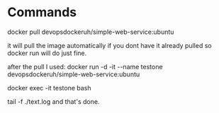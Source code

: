 # Commands 

docker pull devopsdockeruh/simple-web-service:ubuntu

it will pull the image automatically if you dont have it already pulled so docker run will do just fine.

after the pull I used: docker run -d -it --name testone devopsdockeruh/simple-web-service:ubuntu

docker exec -it testone bash

tail -f ./text.log and that's done.
